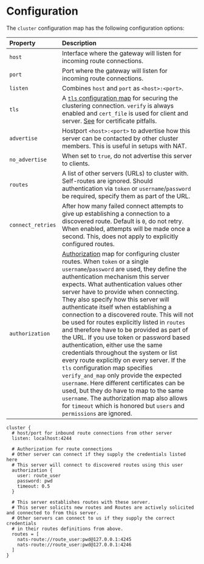 # Configuration

The `cluster` configuration map has the following configuration options:

| Property | Description |
| :--- | :--- |
| `host` | Interface where the gateway will listen for incoming route connections. |
| `port` | Port where the gateway will listen for incoming route connections. |
| `listen` | Combines `host` and `port` as `<host>:<port>`. |
| `tls` | A [`tls` configuration map](../securing_nats/tls.md) for securing the clustering connection. `verify` is always enabled and `cert_file` is used for client and server. [See](../securing_nats/tls.md#Wrong-Key-Usage) for certificate pitfalls. |
| `advertise` | Hostport `<host>:<port>` to advertise how this server can be contacted by other cluster members. This is useful in setups with NAT. |
| `no_advertise` | When set to `true`, do not advertise this server to clients. |
| `routes` | A list of other servers \(URLs\) to cluster with. Self-routes are ignored. Should authentication via `token` or `username`/`password` be required, specify them as part of the URL. |
| `connect_retries` | After how many failed connect attempts to give up establishing a connection to a discovered route. Default is `0`, do not retry. When enabled, attempts will be made once a second. This, does not apply to explicitly configured routes. |
| `authorization` | [Authorization](../securing_nats/auth_intro/#Authorization-Map) map for configuring cluster routes. When `token` or a single `username`/`password` are used, they define the authentication mechanism this server expects. What authentication values other server have to provide when connecting. They also specify how this server will authenticate itself when establishing a connection to a discovered route. This will not be used for routes explicitly listed in `routes` and therefore have to be provided as part of the URL. If you use token or password based authentication, either use the same credentials throughout the system or list every route explicitly on every server. If the `tls` configuration map specifies `verify_and_map` only provide the expected `username`. Here different certificates can be used, but they do have to map to the same `username`. The authorization map also allows for `timeout` which is honored but `users` and `permissions` are ignored. |

```text
cluster {
  # host/port for inbound route connections from other server
  listen: localhost:4244 

  # Authorization for route connections
  # Other server can connect if they supply the credentials listed here
  # This server will connect to discovered routes using this user
  authorization {
    user: route_user
    password: pwd
    timeout: 0.5
  }

  # This server establishes routes with these server.
  # This server solicits new routes and Routes are actively solicited and connected to from this server.
  # Other servers can connect to us if they supply the correct credentials
  # in their routes definitions from above.
  routes = [
    nats-route://route_user:pwd@127.0.0.1:4245
    nats-route://route_user:pwd@127.0.0.1:4246
  ]
}
```

